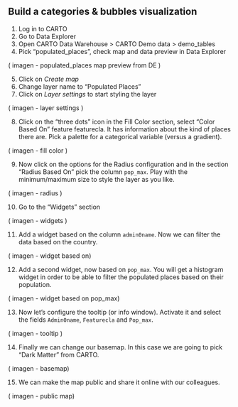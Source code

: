## Build a categories & bubbles visualization

1. Log in to CARTO
2. Go to Data Explorer
3. Open CARTO Data Warehouse > CARTO Demo data > demo_tables
4. Pick “populated_places”, check map and data preview in Data Explorer

( imagen - populated_places map preview from DE )


5. Click on *Create map* 
6. Change layer name to “Populated Places”
7. Click on *Layer settings* to start styling the layer

( imagen - layer settings )

8. Click on the “three dots” icon in the Fill Color section, select “Color Based On” feature featurecla. It has information about the kind of places there are. Pick a palette for a categorical variable (versus a gradient).  

( imagen - fill color )

9. Now click on the options for the Radius configuration and in the section “Radius Based On” pick the column `pop_max`. Play with the minimum/maximum size to style the layer as you like.
 
( imagen - radius )

10. Go to the “Widgets” section

( imagen - widgets )

11. Add a widget based on the column `admin0name`. Now we can filter the data based on the country.

( imagen - widget based on)

12. Add a second widget, now based on `pop_max`. You will get a histogram widget in order to be able to filter the populated places based on their population.

( imagen - widget based on pop_max)

13. Now let’s configure the tooltip (or info window). Activate it and select the fields `Admin0name`, `Featurecla` and `Pop_max`. 

( imagen - tooltip )

14. Finally we can change our basemap. In this case we are going to pick “Dark Matter” from CARTO.

( imagen - basemap)

15. We can make the map public and share it online with our colleagues.

( imagen - public map)
 